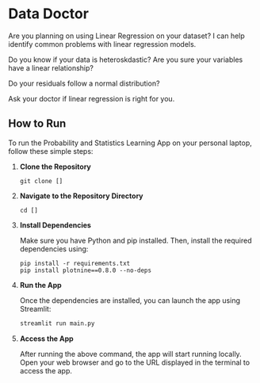 # Data Doctor

Are you planning on using Linear Regression on your dataset? 
I can help identify common problems with linear regression models.


Do you know if your data is heteroskdastic? Are you sure your variables have a linear relationship? 

Do your residuals follow a normal distribution?

Ask your doctor if linear regression is right for you.



## How to Run

To run the Probability and Statistics Learning App on your personal laptop, follow these simple steps:

1. **Clone the Repository**

   ```
   git clone []
   ```

2. **Navigate to the Repository Directory**

   ```
   cd []
   ```

3. **Install Dependencies**

   Make sure you have Python and pip installed. Then, install the required dependencies using:

   ```
   pip install -r requirements.txt
   pip install plotnine==0.8.0 --no-deps
   ```

4. **Run the App**

   Once the dependencies are installed, you can launch the app using Streamlit:

   ```bash
   streamlit run main.py
   ```

5. **Access the App**

   After running the above command, the app will start running locally. Open your web browser and go to the URL displayed in the terminal to access the app.

